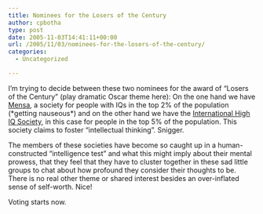 ```yaml
---
title: Nominees for the Losers of the Century
author: cpbotha
type: post
date: 2005-11-03T14:41:11+00:00
url: /2005/11/03/nominees-for-the-losers-of-the-century/
categories:
  - Uncategorized

---
```

I&#8217;m trying to decide between these two nominees for the award of &#8220;Losers of the Century&#8221; (play dramatic Oscar theme here): On the one hand we have [Mensa][1], a society for people with IQs in the top 2% of the population (\*getting nauseous\*) and on the other hand we have the [International High IQ Society][2], in this case for people in the top 5% of the population. This society claims to foster &#8220;intellectual thinking&#8221;. Snigger.

The members of these societies have become so caught up in a human-constructed &#8220;intelligence test&#8221; and what this might imply about their mental prowess, that they feel that they have to cluster together in these sad little groups to chat about how profound they consider their thoughts to be. There is no real other theme or shared interest besides an over-inflated sense of self-worth. Nice!

Voting starts now.

 [1]: http://www.mensa.org/index0.php?page=10
 [2]: http://www.highiqsociety.org/noflash/nonmembers/about.htm
